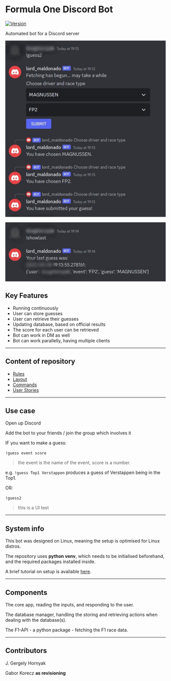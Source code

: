 # Formula One Discord Bot

[![Version](https://badge.fury.io/gh/tterb%2FHyde.svg)](https://badge.fury.io/gh/tterb%2FHyde)

Automated bot for a Discord server

![screenshot from Discord](docs/images/screenShot_guess2.jpg)

![screenshot from Discord](docs/images/screenShot_showlast.jpg)

## Key Features

- Running continuously
- User can store guesses
- User can retrieve their guesses
- Updating database, based on official results
- The score for each user can be retrieved
- Bot can work in DM as well
- Bot can work parallelly, having multiple clients

---

## Content of repository

- [Rules](docs/rulebook.md)
- [Layout](docs/layout.md)
- [Commands](docs/commands.md)
- [User Stories](docs/user_stories.md)

---

## Use case

Open up Discord

Add the bot to your friends / join the group which involves it

IF you want to make a guess:

`!guess event score`

> the event is the name of the event, score is a number.

e.g. `!guess Top1 Verstappen` produces a guess of Verstappen being in the Top1.

OR:

`!guess2`

> this is a UI test

---

## System info

This bot was designed on Linux, meaning the setup is optimised for Linux distros.

The repository uses **python venv**, which needs to be initialised beforehand, and the required packages installed inside.  

A brief tutorial on setup is available [here](setup.md).

---

## Components

The core app, reading the inputs, and responding to the user.

The database manager, handling the storing and retrieving actions when dealing with the database(s).

The F1-API - a python package - fetching the F1 race data.

---

## Contributors

J. Gergely Hornyak

Gabor Korecz **as revisioning**

